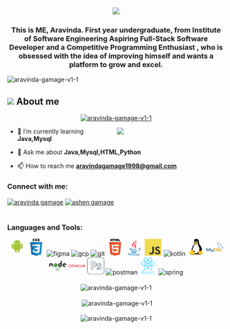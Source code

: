 <div align="center">
<br>
    <img src="https://readme-typing-svg.herokuapp.com?font=Philosopher&color=ffd700&size=50&center=true&vCenter=true&height=60&width=618&lines=Hi,+I'm+Aravinda+Gamage+;Welcome+to+My+Profile!">
</div>
<h3 align="center">This is ME, Aravinda. First year undergraduate, from Institute of Software Engineering Aspiring Full-Stack Software Developer and a Competitive Programming Enthusiast , who is obsessed with the idea of improving himself and wants a platform to grow and excel.</h3>

<div align="left"> <img src="https://komarev.com/ghpvc/?username=aravinda-gamage-v1-1&label=Profile%20views&color=0e75b6&style=flat" alt="aravinda-gamage-v1-1" /> </div>

## <picture><img src = "https://github.com/7oSkaaa/7oSkaaa/blob/main/Images/about_me.gif?raw=true" width = 50px></picture> About me

<div align="center"> <a href="https://github.com/ryo-ma/github-profile-trophy"><img src="https://github-profile-trophy.vercel.app/?username=aravinda-gamage-v1-1&theme=monokai" alt="aravinda-gamage-v1-1" /></a> </div>

<picture> <img align="right" src="https://github.com/7oSkaaa/7oSkaaa/blob/main/Images/Right_Side.gif?raw=true" width = 250px></picture>

- 🌱 I’m currently learning **Java,Mysql**

- 💬 Ask me about **Java,Mysql,HTML,Python**

- 📫 How to reach me **aravindagamage1998@gmail.com**

<h3 align="left">Connect with me:</h3>
<div align="left">
<a href="https://linkedin.com/in/aravinda gamage" target="blank"><img align="center" src="https://raw.githubusercontent.com/rahuldkjain/github-profile-readme-generator/master/src/images/icons/Social/linked-in-alt.svg" alt="aravinda gamage" height="30" width="40" /></a>
<a href="https://fb.com/ashen gamage" target="blank"><img align="center" src="https://raw.githubusercontent.com/rahuldkjain/github-profile-readme-generator/master/src/images/icons/Social/facebook.svg" alt="ashen gamage" height="30" width="40" /></a>
</div>
<br>
<h3 align="left">Languages and Tools:</h3>
<div align="center"> <img src="https://raw.githubusercontent.com/devicons/devicon/master/icons/android/android-original-wordmark.svg" alt="android" width="40" height="40"/> <img src="https://raw.githubusercontent.com/devicons/devicon/master/icons/css3/css3-original-wordmark.svg" alt="css3" width="40" height="40"/> <img src="https://www.vectorlogo.zone/logos/figma/figma-icon.svg" alt="figma" width="40" height="40"/> <img src="https://www.vectorlogo.zone/logos/google_cloud/google_cloud-icon.svg" alt="gcp" width="40" height="40"/> <img src="https://www.vectorlogo.zone/logos/git-scm/git-scm-icon.svg" alt="git" width="40" height="40"/> <img src="https://raw.githubusercontent.com/devicons/devicon/master/icons/html5/html5-original-wordmark.svg" alt="html5" width="40" height="40"/> <img src="https://raw.githubusercontent.com/devicons/devicon/master/icons/java/java-original.svg" alt="java" width="40" height="40"/> <img src="https://raw.githubusercontent.com/devicons/devicon/master/icons/javascript/javascript-original.svg" alt="javascript" width="40" height="40"/> <img src="https://www.vectorlogo.zone/logos/kotlinlang/kotlinlang-icon.svg" alt="kotlin" width="40" height="40"/> <img src="https://raw.githubusercontent.com/devicons/devicon/master/icons/linux/linux-original.svg" alt="linux" width="40" height="40"/> <img src="https://raw.githubusercontent.com/devicons/devicon/master/icons/mysql/mysql-original-wordmark.svg" alt="mysql" width="40" height="40"/> <img src="https://raw.githubusercontent.com/devicons/devicon/master/icons/nodejs/nodejs-original-wordmark.svg" alt="nodejs" width="40" height="40"/> <img src="https://raw.githubusercontent.com/devicons/devicon/master/icons/oracle/oracle-original.svg" alt="oracle" width="40" height="40"/> <img src="https://raw.githubusercontent.com/devicons/devicon/master/icons/photoshop/photoshop-line.svg" alt="photoshop" width="40" height="40"/> <img src="https://www.vectorlogo.zone/logos/getpostman/getpostman-icon.svg" alt="postman" width="40" height="40"/> <img src="https://raw.githubusercontent.com/devicons/devicon/master/icons/react/react-original-wordmark.svg" alt="react" width="40" height="40"/> <img src="https://www.vectorlogo.zone/logos/springio/springio-icon.svg" alt="spring" width="40" height="40"/> </div>
<br>
<div align="center"><img align="center" src="https://github-readme-stats.vercel.app/api/top-langs?username=aravinda-gamage-v1-1&show_icons=true&locale=en&layout=compact" alt="aravinda-gamage-v1-1" /></div>
<br>
<div align="center">&nbsp;<img align="center" src="https://github-readme-stats.vercel.app/api?username=aravinda-gamage-v1-1&show_icons=true&locale=en" alt="aravinda-gamage-v1-1" /></div>
<br>
<div align="center"><img align="center" src="https://github-readme-streak-stats.herokuapp.com/?user=aravinda-gamage-v1-1&" alt="aravinda-gamage-v1-1" /></div>

